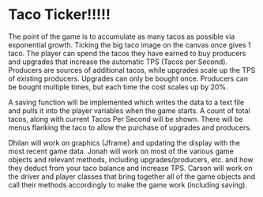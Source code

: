 # Taco Ticker!!!!!
The point of the game is to accumulate as many tacos as possible via exponential growth. Ticking the big taco image on the canvas once gives 1 taco. The player can spend the tacos they have earned to buy producers and upgrades that increase the automatic TPS (Tacos per Second). Producers are sources of additional tacos, while upgrades scale up the TPS of existing producers. Upgrades can only be bought once. Producers can be bought multiple times, but each time the cost scales up by 20%. 

A saving function will be implemented which writes the data to a text file and pulls it into the player variables when the game starts. A count of total tacos, along with current Tacos Per Second will be shown. There will be menus flanking the taco to allow the purchase of upgrades and producers.

Dhilan will work on graphics (Jframe) and updating the display with the most recent game data. Jonah will work on most of the various game objects and relevant methods, including upgrades/producers, etc. and how they deduct from your taco balance and increase TPS. Carson will work on the driver and player classes that bring together all of the game objects and call their methods accordingly to make the game work (including saving).

